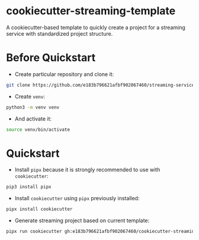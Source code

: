 # cookiecutter-streaming-template
A cookiecutter-based template to quickly create a project for a streaming service with standardized project structure.

# Before Quickstart

- Create particular repository and clone it:
```bash
git clone https://github.com/e183b796621afbf902067460/streaming-service-etherscan.io-0x88e6a0c2ddd26feeb64f039a2c41296fcb3f5640.git
```

- Create `venv`:
```bash
python3 -m venv venv
```

- And activate it:
```bash
source venv/bin/activate
```

# Quickstart

- Install `pipx` because it is strongly recommended to use with `cookiecutter`:
```bash
pip3 install pipx
```

- Install `cookiecutter` using `pipx` previously installed:
```bash
pipx install cookiecutter
```

- Generate streaming project based on current template:
```bash
pipx run cookiecutter gh:e183b796621afbf902067460/cookiecutter-streaming-template
```
